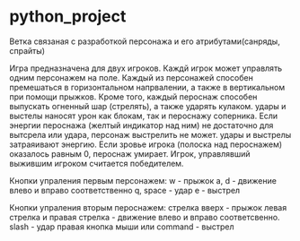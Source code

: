 # python_project
Ветка связаная с разработкой персонажа и его атрибутами(санряды, спрайты)

Игра предназначена для двух игроков.
Каждй игрок может управлять одним персонажем на поле.
Каждый из персонажей способен премешаться в горизонтальном напрвалении, а также в вертикальном при помощи прыжков.
Кроме того, каждый пероснаж способен выпускать огненный шар (стрелять), а также ударять кулаком.
удары и выстелы наносят урон как блокам, так и пероснажу соперника.
Если энергии пероснажа (желтый индикатор над ним) не достаточно для вытсрела или удара, персонаж выстрелить не может.
удары и выстрелы затраяивают энергию.
Если зровье игрока (полоска над пероснажем) оказалось равным 0, пероснаж умирает.
Игрок, управлявший выжившим игроком считается победителем.

Кнопки упраления первым персонажем:
w - прыжок
a, d - движение влево и вправо соответственно
q, space - удар 
e - выстрел

Кнопки упраления вторым пероснажем:
стрелка вверх - прыжок
левая стрелка и правая стрелка - движение влево и вправо соответсвенно.
slash - удар
правая кнопка мыши или command - выстрел


